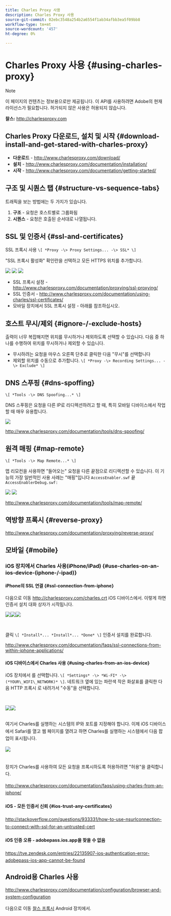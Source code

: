 ```yaml
---
title: Charles Proxy 사용
description: Charles Proxy 사용
source-git-commit: 02ebc3548a254b2a6554f1ab34afbb3ea5f09bb8
workflow-type: tm+mt
source-wordcount: '457'
ht-degree: 0%

---
```


# Charles Proxy 사용 {#using-charles-proxy}

>[!NOTE]
>
>이 페이지의 컨텐츠는 정보용으로만 제공됩니다. 이 API를 사용하려면 Adobe의 현재 라이선스가 필요합니다. 허가되지 않은 사용은 허용되지 않습니다.


**찰스:** <http://charlesproxy.com>


## Charles Proxy 다운로드, 설치 및 시작 {#download-install-and-get-stared-with-charles-proxy}

- **다운로드** - <http://www.charlesproxy.com/download/>
- **설치** - <http://www.charlesproxy.com/documentation/installation/>
- **시작** - <http://www.charlesproxy.com/documentation/getting-started/>


## 구조 및 시퀀스 탭 {#structure-vs-sequence-tabs}

트래픽을 보는 방법에는 두 가지가 있습니다.

1. **구조** - 요청은 호스트별로 그룹화됨
1. **시퀀스** - 요청은 호출된 순서대로 나열됩니다.


## SSL 및 인증서 {#ssl-and-certificates}

SSL 프록시 사용 `\[ *Proxy -\> Proxy Settings... -\> SSL* \]`

&quot;SSL 프록시 활성화&quot; 확인란을 선택하고 모든 HTTPS 위치를 추가합니다.


![](https://dzf8vqv24eqhg.cloudfront.net/userfiles/258/326/ckfinder/images/ProxySettings.PNG) ![](https://dzf8vqv24eqhg.cloudfront.net/userfiles/258/326/ckfinder/images/SSLSettings.PNG) ![](https://dzf8vqv24eqhg.cloudfront.net/userfiles/258/326/ckfinder/images/AddHttpsLocations.PNG)



- SSL 프록시 설정 - <http://www.charlesproxy.com/documentation/proxying/ssl-proxying/>
- SSL 인증서 - <http://www.charlesproxy.com/documentation/using-charles/ssl-certificates/>
- 모바일 장치에서 SSL 프록시 설정 - 아래를 참조하십시오.


## 호스트 무시/제외 {#ignore-/-exclude-hosts}

출력이 너무 복잡해지면 위치를 무시하거나 제외하도록 선택할 수 있습니다. 다음 중 하나를 수행하여 위치를 무시하거나 제외할 수 있습니다.

- 무시하려는 요청을 마우스 오른쪽 단추로 클릭한 다음 &quot;무시&quot;를 선택합니다
- 제외할 위치를 수동으로 추가합니다. `\[ *Proxy -\> Recording Settings... -\> Exclude* \]`


## DNS 스푸핑 {#dns-spoffing}

`\[ *Tools -\> DNS Spoofing...* \]`



DNS 스푸핑은 요청을 다른 IP로 리디렉션하려고 할 때, 특히 모바일 디바이스에서 작업할 때 매우 유용합니다.

![](https://dzf8vqv24eqhg.cloudfront.net/userfiles/258/326/ckfinder/images/DNSSpoofing.PNG)

<http://www.charlesproxy.com/documentation/tools/dns-spoofing/>


## 원격 매핑 {#map-remote}

`\[ *Tools -\> Map Remote...* \]`



맵 리모컨을 사용하면 &quot;들어오는&quot; 요청을 다른 끝점으로 리디렉션할 수 있습니다. 이 기능의 가장 일반적인 사용 사례는 &quot;매핑&quot;입니다 `AccessEnabler.swf` 끝 `AccessEnablerDebug.swf:`

![](https://dzf8vqv24eqhg.cloudfront.net/userfiles/258/326/ckfinder/images/MapRemote.PNG) ![](https://dzf8vqv24eqhg.cloudfront.net/userfiles/258/326/ckfinder/images/MapRemoteAdd.PNG)

<http://www.charlesproxy.com/documentation/tools/map-remote/>



## 역방향 프록시 {#reverse-proxy}

<http://www.charlesproxy.com/documentation/proxying/reverse-proxy/>

## 모바일 {#mobile}

### iOS 장치에서 Charles 사용(iPhone/iPad) {#use-charles-on-an-ios-device-(iphone-/-ipad)}

#### iPhone의 SSL 연결 {#ssl-connection-from-iphone}

다음으로 이동 <http://charlesproxy.com/charles.crt> iOS 디바이스에서.  이렇게 하면 인증서 설치 대화 상자가 시작됩니다.

![](https://dzf8vqv24eqhg.cloudfront.net/userfiles/258/326/ckfinder/images/iOSDeviceSSLCertificate1\(1\).PNG)![](https://dzf8vqv24eqhg.cloudfront.net/userfiles/258/326/ckfinder/images/iOSDeviceSSLCertificate2\(1\).PNG)![](https://dzf8vqv24eqhg.cloudfront.net/userfiles/258/326/ckfinder/images/iOSDeviceSSLCertificate3.PNG)

</br>

클릭 `\[ *Install*... *Install*... *Done* \]` 인증서 설치를 완료합니다.

<http://www.charlesproxy.com/documentation/faqs/ssl-connections-from-within-iphone-applications/>



#### iOS 디바이스에서 Charles 사용 {#using-charles-from-an-ios-device}

iOS 장치에서 를 선택합니다. `\[ *Settings* -\> *Wi-FI* -\> (*YOUR\_WIFI\_NETWORK)* \]`. 네트워크 옆에 있는 파란색 작은 화살표를 클릭한 다음 HTTP 프록시 로 내려가서 &quot;수동&quot;을 선택합니다.


</br>

![](https://dzf8vqv24eqhg.cloudfront.net/userfiles/258/326/ckfinder/images/iOSDeviceManualProxy1.png)![](https://dzf8vqv24eqhg.cloudfront.net/userfiles/258/326/ckfinder/images/iOSDeviceManualProxy2.PNG)


</br>
여기서 Charles를 실행하는 시스템의 IP와 포트를 지정해야 합니다. <span style="line-height: 1.6em;">이제 iOS 디바이스에서 Safari를 열고 웹 페이지를 열려고 하면 Charles를 실행하는 시스템에서 다음 팝업이 표시됩니다.

</br>

![](https://dzf8vqv24eqhg.cloudfront.net/userfiles/258/326/ckfinder/images/iOSDeviceManualProxy3.PNG)

</br>
장치가 Charles를 사용하여 모든 요청을 프록시하도록 허용하려면 "허용"을 클릭합니다.

<http://www.charlesproxy.com/documentation/faqs/using-charles-from-an-iphone/>


#### iOS - 모든 인증서 신뢰 {#ios-trust-any-certificates}

<http://stackoverflow.com/questions/933331/how-to-use-nsurlconnection-to-connect-with-ssl-for-an-untrusted-cert>

#### iOS 인증 오류 - adobepass.ios.app을 찾을 수 없음

<https://tve.zendesk.com/entries/22135907-ios-authentication-error-adobepass-ios-app-cannot-be-found>


## Android용 Charles 사용

<http://www.charlesproxy.com/documentation/configuration/browser-and-system-configuration>


다음으로 이동 [찰스 프록시](http://charlesproxy.com/charles.crt) Android 장치에서.
